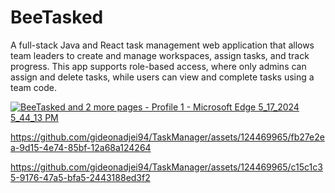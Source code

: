 # BeeTasked
A full-stack Java and React task management web application that allows team leaders to create and manage workspaces, assign tasks, and track progress. This app supports role-based access, where only admins can assign and delete tasks, while users can view and complete tasks using a team code.

[![BeeTasked and 2 more pages - Profile 1 - Microsoft​ Edge 5_17_2024 5_44_13 PM](https://github.com/gideonadjei94/TaskManager/assets/124469965/88aee9ad-0290-48c9-8df3-179593d94149)](https://github.com/gideonadjei94/TaskManager/assets/124469965/5734af14-96e0-4be9-ad98-4505abd8ce57)

https://github.com/gideonadjei94/TaskManager/assets/124469965/fb27e2ea-9d15-4e74-85bf-12a68a124264

https://github.com/gideonadjei94/TaskManager/assets/124469965/c15c1c35-9176-47a5-bfa5-2443188ed3f2
